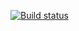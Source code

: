 [![Build status](https://ci.appveyor.com/api/projects/status/xjvg60s9yenacakj?svg=true)](https://ci.appveyor.com/project/Cetale175/paternsfirst)
